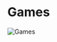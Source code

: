 # Games

![Games](https://user-images.githubusercontent.com/56745829/135944038-8b4b212d-3719-46f8-9862-dff974732533.png)
